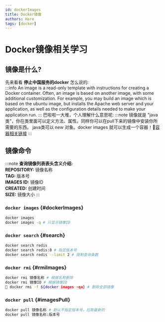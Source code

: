 ```yaml
---
id: dockerImages
title: Docker镜像
authors: Hare
tags: [docker]
---
```


# **Docker镜像相关学习**

## **镜像是什么?**
先来看看 **停止中国服务的docker** 怎么说的: <br/>
:::info
An image is a read-only template with instructions for creating a Docker container. Often, an image is based on another image, with some additional customization. For example, you may build an image which is based on the ubuntu image, but installs the Apache web server and your application, as well as the configuration details needed to make your application run.
:::
巴啦啦一大堆，个人理解什么意思呢:
:::note
镜像就是 "java类"，你在类里面可以定义方法、属性。同样你可以在pull下来的镜像中安装你所需要的东西。
java类可以 new 对象。docker images 就可以生成一个容器！💨[容器相关链接](认识Docker.md)
:::

## 镜像命令

:::note
**查询镜像列表表头含义介绍:** <br/>
**REPOSITORY:** 镜像名称 <br/>
**TAG:** 版本号 <br/>
**IMAGES ID:** 镜像ID <br/>
**CREATED:** 创建时间 <br/>
**SIZE:** 镜像大小
:::

### `docker images` {#dockerImages}
```bash title='查询本地镜像列表'
docker images
docker images -q # 只显示镜像ID
```

### `docker search` {#search}
```bash title='搜索镜像'
docker search redis
docker search redis:8 # 指定版本号
docker search redis --limit 2 # 限制查询条数
```

### `docker rmi` {#rmiImages}
```bash title='删除镜像'
docker rmi 镜像名称 # 根据名称删除
docker rmi 镜像ID # 根据镜像ID
🚫 docker rmi -f ${docker images -qa} # 删除全部镜像
```

### `docker pull` {#imagesPull}
```bash title='拉取镜像'
docker pull 镜像名称 # 默认不指定版本号，拉取最新的
docker pull 镜像名称:版本号
```
